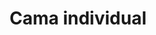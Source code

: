 ---
layout: ../../../layouts/ProductLayout.astro
title: 'Cama individual'
description: 'Fabricación de cama individual.'
slug: '/products/camas/individual-3'
pubDate: 2022-07-03
image:
    url: '/images/webp/camas/individual-3.webp'
    alt: 'The Astro logo on a dark background with a pink glow.'
    metaurl: '/images/jpeg/camas/individual-3.jpeg'
tags: ["astro", "blogging", "learning in public"]
---